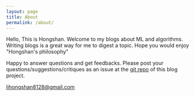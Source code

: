 ```yaml
---
layout: page
title: About
permalink: /about/
---
```


Hello, This is Hongshan. Welcome to my blogs about ML and algorithms. Writing blogs is a great
way for me to digest a topic.  Hope you would enjoy "Hongshan's philosophy"

Happy to answer questions and get feedbacks. Please post your questions/suggestions/critiques
as an issue at the 
[git repo](https://github.com/hsl89/hsl89.github.io) of this blog project.

[lihongshan8128@gmail.com](mailto:lihongshan8128@gmail.com)

